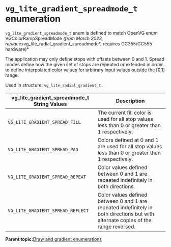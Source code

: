 # `vg_lite_gradient_spreadmode_t` enumeration

`vg_lite_gradient_spreadmode_t` enum is defined to match OpenVG enum VGColorRampSpreadMode *\(from March 2023, replaces*vg\_lite\_radial\_gradient\_spreadmode*, requires GC355/GC555 hardware\)*

The application may only define stops with offsets between 0 and 1. Spread modes define how the given set of stops are repeated or extended in order to define interpolated color values for arbitrary input values outside the \[0,1\] range.

Used in structure: `vg_lite_radial_gradient_t.`

|**vg\_lite\_gradient\_spreadmode\_t String Values**|Description|
|-----------------------------------------------------|-------------|
|`VG_LITE_GRADIENT_SPREAD_FILL` |The current fill color is used for all stop values less than 0 or greater than 1 respectively.|
|`VG_LITE_GRADIENT_SPREAD_PAD`|Colors defined at 0 and 1 are used for all stop values less than 0 or greater than 1 respectively.|
|`VG_LITE_GRADIENT_SPREAD_REPEAT` |Color values defined between 0 and 1 are repeated indefinitely in both directions.|
|`VG_LITE_GRADIENT_SPREAD_REFLECT` |Color values defined between 0 and 1 are repeated indefinitely in both directions but with alternate copies of the range reversed.|

**Parent topic:**[Draw and gradient enumerations](../topics/draw_and_gradient_enumerations.md)

